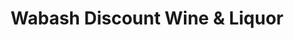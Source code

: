 ---
title: "Wabash Discount Wine & Liquor"
url: /denver/wabash-discount-wine-und-liquor/
shop: Spirituosen
---